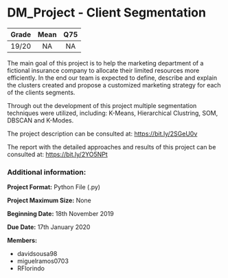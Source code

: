 # DM_Project - Client Segmentation

| Grade                | Mean                  | Q75                |
|:--------------------:|:---------------------:|:------------------:|
| 19/20                | NA                    | NA                 |

The main goal of this project is to help the marketing department of a fictional insurance company to allocate their limited resources more efficiently. In the end our team is expected to define, describe and explain the clusters created and propose a customized marketing strategy for each of the clients segments.

Through out the development of this project multiple segmentation techniques were utilized, including: K-Means, Hierarchical Clustring, SOM, DBSCAN and K-Modes. 

The project description can be consulted at: https://bit.ly/2SGeU0v

The report with the detailed approaches and results of this project can be consulted at: https://bit.ly/2YO5NPt

### Additional information:

**Project Format:** Python File (.py)

**Project Maximum Size:** None

**Beginning Date:** 18th November 2019

**Due Date:** 17th January 2020

**Members:**
- davidsousa98
- miguelramos0703
- RFlorindo
